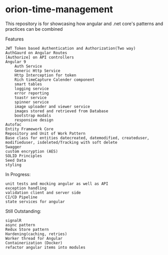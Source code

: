 # orion-time-management
This repository is for showcasing  how angular and .net core's patterns and practices can be combined

Features

    JWT Token based Authentication and Authorization(Two way)
    AuthGaurd on Angular Routes
    [Authorize] on API controllers
    Angular 9
        Auth Service
        Generic Http Service
        Http Interception for token
        Rich timeCapture Calender component
        smart tables
        logging service
        error reporting
        toastr service
        spinner service
        image uploader and viewer service
        images stored and retrieved from Database
        bootstrap modals
        responsive design
    Autofac
    Entity Framework Core
    Repository and Unit of Work Pattern
    Base class for entities datecreated, datemodified, createduser, modifieduser, isdeleted/Tracking with soft delete
    Swagger
    custom encryption (AES)
    SOLID Principles
    Seed Data
    styling
    
In Progress:

    unit tests and mocking angular as well as API
    exception handling
    validation client and server side
    CI/CD Pipeline
    state services for angular

Still Outstanding:

    signalR
    async pattern
    Redux Store pattern
    Hardening(caching, retries)
    Worker thread for Angular
    Containerization (Docker)
    refactor angular items into modules
    

